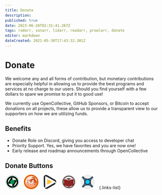 ```yaml
---
title: Donate
description: 
published: true
date: 2023-06-26T02:31:41.267Z
tags: radarr, sonarr, lidarr, readarr, prowlarr, donate
editor: markdown
dateCreated: 2021-05-30T17:43:32.301Z
---
```


# Donate

We welcome any and all forms of contribution, but monetary contributions are especially helpful in allowing us to provide the best programs and services at no charge to our users. Should you find yourself with a few dollars to spare we promise to put it to good use!

We currently use OpenCollective, GitHub Sponsors, or Bitcoin to accept donations on all projects, these allow us to provide a transparent view to our supporters on how we are utilizing funds.

## Benefits

- Donate Role on Discord, giving you access to developer chat
- Priority Support. Yes, we have favorites and you are now one!
- Early release and roadmap announcements through OpenCollective

## Donate Buttons

[![Lidarr.png](/assets/lidarr/logos/48.png)](https://lidarr.audio/donate)&emsp;[![Prowlarr.png](/assets/prowlarr/logos/48.png)](https://prowlarr.com/donate)&emsp;[![Radarr.png](/assets/radarr/logos/48.png)](https://radarr.video/donate)&emsp;[![Readarr.png](/assets/readarr/logos/48.png)](https://readarr.com/donate)&emsp;[![Sonarr.png](/assets/sonarr/logos/48.png)](https://sonarr.tv/donate)&emsp;{.links-list}
